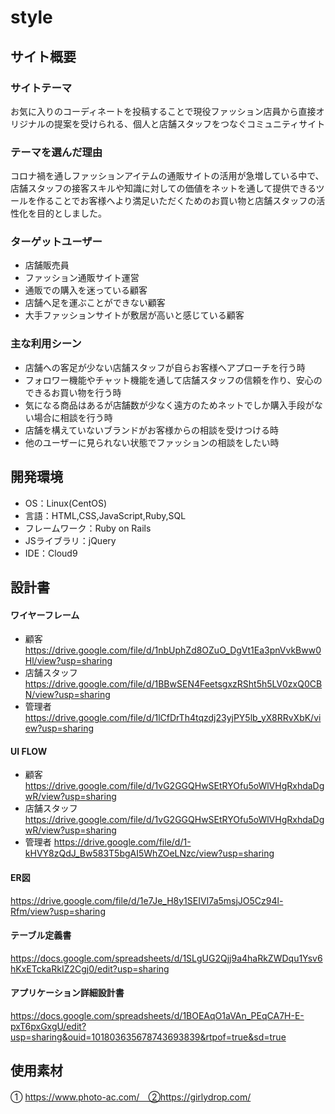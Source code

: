 # style

## サイト概要

### サイトテーマ
お気に入りのコーディネートを投稿することで現役ファッション店員から直接オリジナルの提案を受けられる、個人と店舗スタッフをつなぐコミュニティサイト

### テーマを選んだ理由
コロナ禍を通しファッションアイテムの通販サイトの活用が急増している中で、店舗スタッフの接客スキルや知識に対しての価値をネットを通して提供できるツールを作ることでお客様へより満足いただくためのお買い物と店舗スタッフの活性化を目的としました。

### ターゲットユーザー
- 店舗販売員
- ファッション通販サイト運営
- 通販での購入を迷っている顧客
- 店舗へ足を運ぶことができない顧客
- 大手ファッションサイトが敷居が高いと感じている顧客

### 主な利用シーン
- 店舗への客足が少ない店舗スタッフが自らお客様へアプローチを行う時
- フォロワー機能やチャット機能を通して店舗スタッフの信頼を作り、安心のできるお買い物を行う時
- 気になる商品はあるが店舗数が少なく遠方のためネットでしか購入手段がない場合に相談を行う時
- 店舗を構えていないブランドがお客様からの相談を受けつける時
- 他のユーザーに見られない状態でファッションの相談をしたい時


## 開発環境
- OS：Linux(CentOS)
- 言語：HTML,CSS,JavaScript,Ruby,SQL
- フレームワーク：Ruby on Rails
- JSライブラリ：jQuery
- IDE：Cloud9


## 設計書

#### ワイヤーフレーム
- 顧客
https://drive.google.com/file/d/1nbUphZd8OZuO_DgVt1Ea3pnVvkBww0Hl/view?usp=sharing
- 店舗スタッフ
https://drive.google.com/file/d/1BBwSEN4FeetsgxzRSht5h5LV0zxQ0CBN/view?usp=sharing
- 管理者
https://drive.google.com/file/d/1lCfDrTh4tqzdj23yjPY5lb_yX8RRvXbK/view?usp=sharing

#### UI FLOW
- 顧客
https://drive.google.com/file/d/1vG2GGQHwSEtRYOfu5oWlVHgRxhdaDgwR/view?usp=sharing
- 店舗スタッフ
https://drive.google.com/file/d/1vG2GGQHwSEtRYOfu5oWlVHgRxhdaDgwR/view?usp=sharing
- 管理者
https://drive.google.com/file/d/1-kHVY8zQdJ_Bw583T5bgAI5WhZOeLNzc/view?usp=sharing

#### ER図
https://drive.google.com/file/d/1e7Je_H8y1SEIVI7a5msjJO5Cz94l-Rfm/view?usp=sharing

#### テーブル定義書
https://docs.google.com/spreadsheets/d/1SLgUG2Qjj9a4haRkZWDqu1Ysv6hKxETckaRkIZ2Cgj0/edit?usp=sharing

#### アプリケーション詳細設計書
https://docs.google.com/spreadsheets/d/1BOEAqO1aVAn_PEqCA7H-E-pxT6pxGxgU/edit?usp=sharing&ouid=101803635678743693839&rtpof=true&sd=true


## 使用素材
① https://www.photo-ac.com/　②https://girlydrop.com/
